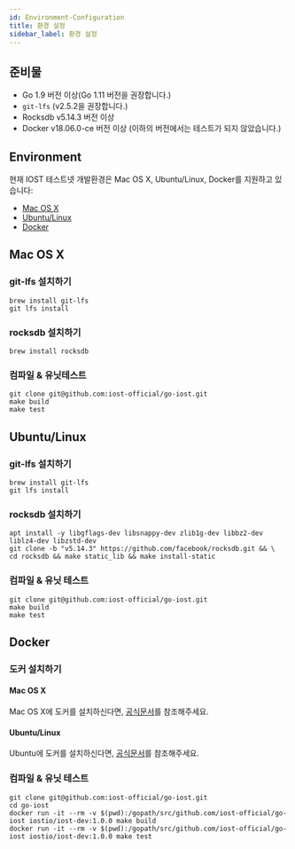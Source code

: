 ```yaml
---
id: Environment-Configuration
title: 환경 설정
sidebar_label: 환경 설정
---
```


## 준비물

* Go 1.9 버전 이상(Go 1.11 버전을 권장합니다.)
* `git-lfs` (v2.5.2을 권장합니다.)
* Rocksdb v5.14.3 버전 이상
* Docker v18.06.0-ce 버전 이상 (이하의 버전에서는 테스트가 되지 않았습니다.)

## Environment

현재 IOST 테스트넷 개발환경은 Mac OS X, Ubuntu/Linux, Docker를 지원하고 있습니다:

* [Mac OS X](#mac-os-x)
* [Ubuntu/Linux](#ubuntu-linux)
* [Docker](#docker)

## Mac OS X

### git-lfs 설치하기

```
brew install git-lfs
git lfs install
```

### rocksdb 설치하기

```
brew install rocksdb
```

### 컴파일 & 유닛테스트

```
git clone git@github.com:iost-official/go-iost.git
make build
make test
```

## Ubuntu/Linux

### git-lfs 설치하기

```
brew install git-lfs
git lfs install
```

### rocksdb 설치하기

```
apt install -y libgflags-dev libsnappy-dev zlib1g-dev libbz2-dev liblz4-dev libzstd-dev
git clone -b "v5.14.3" https://github.com/facebook/rocksdb.git && \
cd rocksdb && make static_lib && make install-static
```

### 컴파일 & 유닛 테스트

```
git clone git@github.com:iost-official/go-iost.git
make build
make test
```

## Docker

### 도커 설치하기

#### Mac OS X

Mac OS X에 도커를 설치하신다면, [공식문서](https://docs.docker.com/docker-for-mac/install/)를 참조해주세요.

#### Ubuntu/Linux

Ubuntu에 도커를 설치하신다면, [공식문서](https://docs.docker.com/install/linux/docker-ce/ubuntu/#install-using-the-repository)를 참조해주세요.

### 컴파일 & 유닛 테스트

```
git clone git@github.com:iost-official/go-iost.git
cd go-iost
docker run -it --rm -v $(pwd):/gopath/src/github.com/iost-official/go-iost iostio/iost-dev:1.0.0 make build
docker run -it --rm -v $(pwd):/gopath/src/github.com/iost-official/go-iost iostio/iost-dev:1.0.0 make test
```
